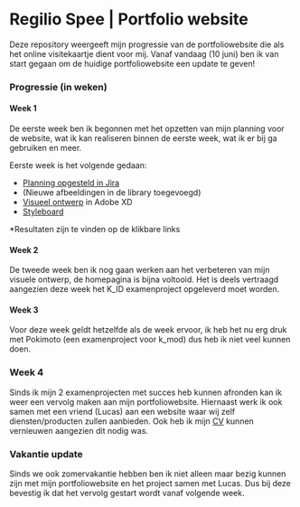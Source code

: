 # Regilio Spee | Portfolio website

Deze repository weergeeft mijn progressie van de portfoliowebsite die als het online visitekaartje dient voor mij.
Vanaf vandaag (10 juni) ben ik van start gegaan om de huidige portfoliowebsite een update te geven!

### Progressie (in weken)
#### Week 1 
De eerste week ben ik begonnen met het opzetten van mijn planning voor de website, wat ik kan realiseren binnen de eerste week, wat ik er bij ga gebruiken en meer.

Eerste week is het volgende gedaan:
* [Planning opgesteld in Jira](https://regilio.atlassian.net/secure/RapidBoard.jspa?rapidView=3&projectKey=RPW&selectedIssue=RPW-1&atlOrigin=eyJpIjoiY2MwN2Y4N2YyYTg4NDMyOTllZTg0NzI1ZTQxNDAwZTUiLCJwIjoiaiJ9)
* (Nieuwe afbeeldingen in de library toegevoegd)
* [Visueel ontwerp](https://xd.adobe.com/view/6a4ecffd-b7ee-4cee-648a-f6f914bcda2f-1c7f/?fullscreen) in Adobe XD
* [Styleboard](https://xd.adobe.com/view/ddb96480-3558-4ae1-5ad0-39f86eb7023e-ab88/?fullscreen)

*Resultaten zijn te vinden op de klikbare links


#### Week 2 
De tweede week ben ik nog gaan werken aan het verbeteren van mijn visuele ontwerp, de homepagina is bijna voltooid. Het is deels vertraagd aangezien deze week het K_ID examenproject opgeleverd moet worden.


#### Week 3
Voor deze week geldt hetzelfde als de week ervoor, ik heb het nu erg druk met Pokimoto (een examenproject voor k_mod) dus heb ik niet veel kunnen doen.


### Week 4
Sinds ik mijn 2 examenprojecten met succes heb kunnen afronden kan ik weer een vervolg maken aan mijn portfoliowebsite. Hiernaast werk ik ook samen met een vriend (Lucas) aan een website waar wij zelf diensten/producten zullen aanbieden.
Ook heb ik mijn [CV](https://github.com/RegilioSpee/portfolio-website/blob/master/img/cv-regilio-spee.pdf) kunnen vernieuwen aangezien dit nodig was.

### Vakantie update
Sinds we ook zomervakantie hebben ben ik niet alleen maar bezig kunnen zijn met mijn portfoliowebsite en het project samen met Lucas. Dus bij deze bevestig ik dat het vervolg gestart wordt vanaf volgende week.
